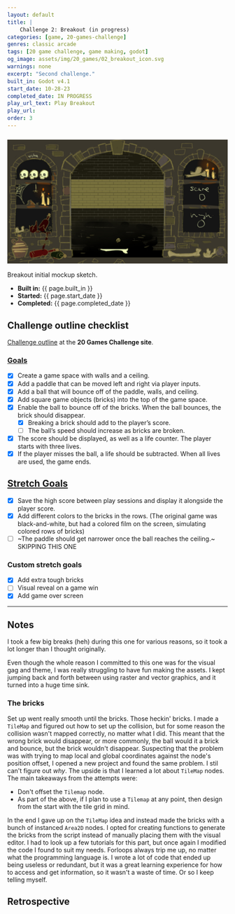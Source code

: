 ```yaml
---
layout: default
title: |
    Challenge 2: Breakout (in progress)
categories: [game, 20-games-challenge]
genres: classic arcade
tags: [20 game challenge, game making, godot]
og_image: assets/img/20_games/02_breakout_icon.svg
warnings: none
excerpt: "Second challenge."
built_in: Godot v4.1
start_date: 10-28-23
completed_date: IN PROGRESS
play_url_text: Play Breakout
play_url: 
order: 3
---
```


<div class="card border-primary mb-3">
    <div>
        <img src="/assets/img/20_games/03_challenge-breakout_mockup_initial_sketch.jpg" width="1080px" style="margin-top: 10px;">
    </div>
    <div class="card-body">
        <p class="card-text">Breakout initial mockup sketch.</p>
    </div>
    <ul class="list-group list-group-flush">
        <li class="list-group-item"><strong class="montserrat">Built in:</strong> {{ page.built_in }}</li>
        <li class="list-group-item"><strong class="montserrat">Started:</strong> {{ page.start_date }}</li>
        <li class="list-group-item"><strong class="montserrat">Completed:</strong> {{ page.completed_date }}</li>
    </ul>
</div>

## Challenge outline checklist

[Challenge outline](https://20_games_challenge.gitlab.io/games/breakout) at the **20 Games Challenge site**.

### [Goals](https://20_games_challenge.gitlab.io/games/breakout/#goal)

- [x] Create a game space with walls and a ceiling.
- [x] Add a paddle that can be moved left and right via player inputs.
- [x] Add a ball that will bounce off of the paddle, walls, and ceiling.
- [x] Add square game objects (bricks) into the top of the game space.
- [x] Enable the ball to bounce off of the bricks. When the ball bounces, the brick should disappear.
    - [x] Breaking a brick should add to the player’s score.
    - [ ] The ball’s speed should increase as bricks are broken.
- [x] The score should be displayed, as well as a life counter. The player starts with three lives.
- [x] If the player misses the ball, a life should be subtracted. When all lives are used, the game ends.

## [Stretch Goals](https://20_games_challenge.gitlab.io/games/breakout/#stretch-goal)

- [x] Save the high score between play sessions and display it alongside the player score.
- [x] Add different colors to the bricks in the rows. (The original game was black-and-white, but had a colored film on the screen, simulating colored rows of bricks)
- [ ] ~The paddle should get narrower once the ball reaches the ceiling.~ SKIPPING THIS ONE

### Custom stretch goals

- [x] Add extra tough bricks
- [ ] Visual reveal on a game win
- [x] Add game over screen

--- 

## Notes

I took a few big breaks (heh) during this one for various reasons, so it took a lot longer than I thought originally.

Even though the whole reason I committed to this one was for the visual gag and theme, I was really struggling to have fun making the assets. I kept jumping back and forth between using raster and vector graphics, and it turned into a huge time sink.

### The bricks

Set up went really smooth until the bricks. Those heckin' bricks. I made a `TileMap` and figured out how to set up the collision, but for some reason the collision wasn't mapped correctly, no matter what I did. This meant that the wrong brick would disappear, or more commonly, the ball would it a brick and bounce, but the brick wouldn't disappear. Suspecting that the problem was with trying to map local and global coordinates against the node's position offset, I opened a new project and found the same problem. I stil can't figure out _why_. The upside is that I learned a lot about `TileMap` nodes. The main takeaways from the attempts were:

- Don't offset the `Tilemap` node.
- As part of the above, if I plan to use a `Tilemap` at any point, then design from the start with the tile grid in mind. 

In the end I gave up on the `TileMap` idea and instead made the bricks with a bunch of instanced `Area2D` nodes. I opted for creating functions to generate the bricks from the script instead of manually placing them with the visual editor. I had to look up a few tutorials for this part, but once again I modified the code I found to suit my needs. Forloops always trip me up, no matter what the programming language is. I wrote a lot of code that ended up being useless or redundant, but it was a great learning experience for how to access and get information, so it wasn't a waste of time. Or so I keep telling myself.  

## Retrospective

<!-- 
I almost skipped this one but then I decided it would be funny to do a [Cask of Amontillado](https://poemuseum.org/the-cask-of-amontillado/) theme, with a reveal at the end. I'm glad I did

{%- include snippets/blog_signature.html -%}
-->
